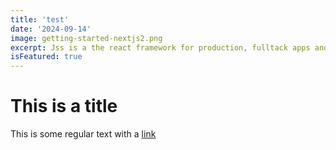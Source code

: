 ```yaml
---
title: 'test'
date: '2024-09-14'
image: getting-started-nextjs2.png
excerpt: Jss is a the react framework for production, fulltack apps and sited a breeze and ship.
isFeatured: true
---
```


# This is a title

This is some regular text with a [link](https://google.com)